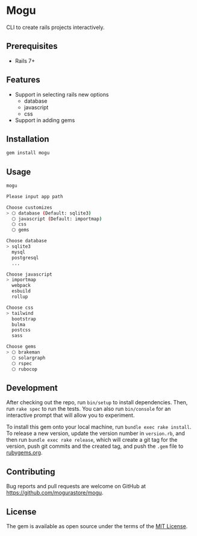 # Mogu

CLI to create rails projects interactively.

## Prerequisites

- Rails 7+

## Features

- Support in selecting rails new options
  - database
  - javascript
  - css
- Support in adding gems

## Installation

```bash
gem install mogu
```

## Usage

```bash
mogu
```

```bash
Please input app path

Choose customizes
> ⬡ database (Default: sqlite3)
  ⬡ javascript (Default: importmap)
  ⬡ css
  ⬡ gems

Choose database
> sqlite3
  mysql
  postgresql
  ...

Choose javascript
> importmap
  webpack
  esbuild
  rollup

Choose css
> tailwind
  bootstrap
  bulma
  postcss
  sass

Choose gems
> ⬡ brakeman
  ⬡ solargraph
  ⬡ rspec
  ⬡ rubocop
```

## Development

After checking out the repo, run `bin/setup` to install dependencies. Then, run `rake spec` to run the tests. You can also run `bin/console` for an interactive prompt that will allow you to experiment.

To install this gem onto your local machine, run `bundle exec rake install`. To release a new version, update the version number in `version.rb`, and then run `bundle exec rake release`, which will create a git tag for the version, push git commits and the created tag, and push the `.gem` file to [rubygems.org](https://rubygems.org).

## Contributing

Bug reports and pull requests are welcome on GitHub at https://github.com/mogurastore/mogu.

## License

The gem is available as open source under the terms of the [MIT License](https://opensource.org/licenses/MIT).
